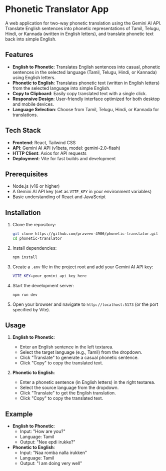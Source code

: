 # Phonetic Translator App

A web application for two-way phonetic translation using the Gemini AI API. Translate English sentences into phonetic representations of Tamil, Telugu, Hindi, or Kannada (written in English letters), and translate phonetic text back into simple English.

## Features
- **English to Phonetic**: Translates English sentences into casual, phonetic sentences in the selected language (Tamil, Telugu, Hindi, or Kannada) using English letters.
- **Phonetic to English**: Translates phonetic text (written in English letters) from the selected language into simple English.
- **Copy to Clipboard**: Easily copy translated text with a single click.
- **Responsive Design**: User-friendly interface optimized for both desktop and mobile devices.
- **Language Selection**: Choose from Tamil, Telugu, Hindi, or Kannada for translations.

## Tech Stack
- **Frontend**: React, Tailwind CSS
- **API**: Gemini AI API (v1beta, model: gemini-2.0-flash)
- **HTTP Client**: Axios for API requests
- **Deployment**: Vite for fast builds and development

## Prerequisites
- Node.js (v16 or higher)
- A Gemini AI API key (set as `VITE_KEY` in your environment variables)
- Basic understanding of React and JavaScript

## Installation
1. Clone the repository:
   ```bash
   git clone https://github.com/praveen-4906/phonetic-translator.git
   cd phonetic-translator
   ```

2. Install dependencies:
   ```bash
   npm install
   ```

3. Create a `.env` file in the project root and add your Gemini AI API key:
   ```bash
   VITE_KEY=your_gemini_api_key_here
   ```

4. Start the development server:
   ```bash
   npm run dev
   ```

5. Open your browser and navigate to `http://localhost:5173` (or the port specified by Vite).

## Usage
1. **English to Phonetic**:
   - Enter an English sentence in the left textarea.
   - Select the target language (e.g., Tamil) from the dropdown.
   - Click "Translate" to generate a casual phonetic sentence.
   - Click "Copy" to copy the translated text.

2. **Phonetic to English**:
   - Enter a phonetic sentence (in English letters) in the right textarea.
   - Select the source language from the dropdown.
   - Click "Translate" to get the English translation.
   - Click "Copy" to copy the translated text.

## Example
- **English to Phonetic**:
  - Input: "How are you?"
  - Language: Tamil
  - Output: "Nee epdi irukke?"
- **Phonetic to English**:
  - Input: "Naa romba nalla irukken"
  - Language: Tamil
  - Output: "I am doing very well"
